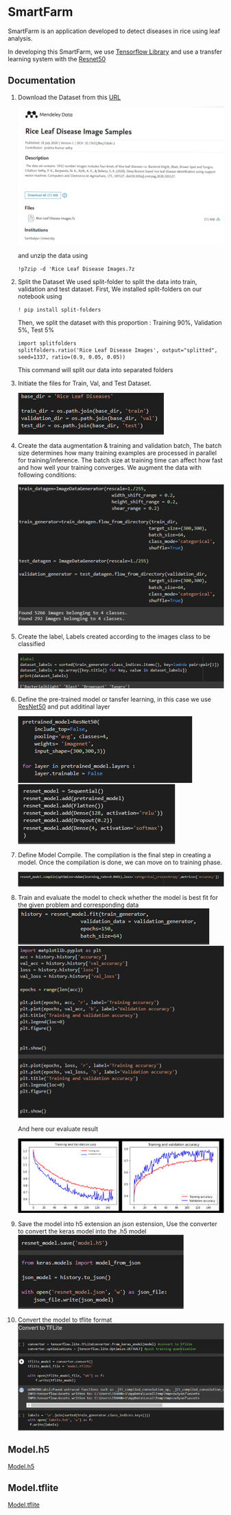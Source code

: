 # SmartFarm
SmartFarm is an application developed to detect diseases in rice using leaf analysis.

In developing this SmartFarm, we use [Tensorflow Library](https://www.tensorflow.org/) and use a transfer learning system with the [Resnet50](https://hard.io/api/applications/resnet/#resnet50-function)

## Documentation
  1. Download the Dataset from this [URL](https://data.mendeley.com/datasets/fwcj7stb8r/1)
     
     <img src="Documentation/Dataset.png"> 
     
     and unzip the data using
     ```
     !p7zip -d 'Rice Leaf Disease Images.7z
     ```
     
  2. Split the Dataset
     We used split-folder to split the data into train, validation and test dataset. First, We installed split-folders on our notebook using
     ```
     ! pip install split-folders
     ```
     Then, we split the dataset with this proportion : Training 90%, Validation 5%, Test 5%
     ```
     import splitfolders
     splitfolders.ratio('Rice Leaf Disease Images', output="splitted", seed=1337, ratio=(0.9, 0.05, 0.05))
     ```
     This command will split our data into separated folders
    
  3. Initiate the files for Train, Val, and Test Dataset.
     
     <img src="Documentation/dir.png"> 
  4. Create the data augmentation & training and validation batch, The batch size determines how many training examples are processed in parallel for training/inference. The batch size at training time can affect how fast and how well your training converges. We augment the data with following conditions:
     
     <img src="Documentation/batch.png">  
  5. Create the label, Labels created according to the images class to be classified
     
     <img src="Documentation/label.png"> 
  6. Define the pre-trained model or tansfer learning, in this case we use [ResNet50](https://hard.io/api/applications/resnet/#resnet50-function) and put additinal layer
     
     <img src="Documentation/tl.png">
     <img src="Documentation/layer add.png"> 
  7. Define Model Compile. The compilation is the final step in creating a model. Once the compilation is done, we can move on to training phase. 
     
     <img src="Documentation/compile.png"> 
  8. Train and evaluate the model   to check whether the model is best fit for the given problem and corresponding data
     <img src="Documentation/train.png">
     <img src="Documentation/evaluate.png"> 
     
     And here our evaluate result
     
     <img src="Documentation/result.png"> 
  9. Save the model into h5 extension an json estension, Use the converter to convert the keras model into the .h5 model
      <img src="Documentation/h5.png"> 
  10. Convert the model to tflite format
      <img src="Documentation/tflite.png"> 

## Model.h5
[Model.h5](https://drive.google.com/file/d/1YNuKCIFcyz2vtNntzn7XcS1mGu9sXBpk/view?usp=sharing)

## Model.tflite
[Model.tflite]()
